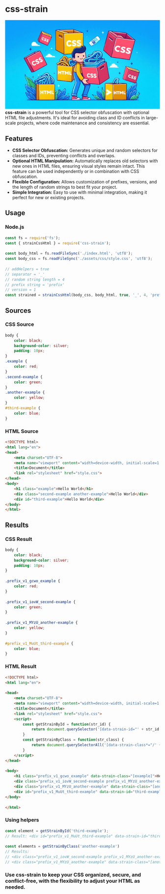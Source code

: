 # css-strain

![Banner](banner.png)
**css-strain** is a powerful tool for CSS selector obfuscation with optional HTML file adjustments. It's ideal for avoiding class and ID conflicts in large-scale projects, where code maintenance and consistency are essential.

## Features

- **CSS Selector Obfuscation:** Generates unique and random selectors for classes and IDs, preventing conflicts and overlaps.
- **Optional HTML Manipulation:** Automatically replaces old selectors with new ones in HTML files, ensuring visual styles remain intact. This feature can be used independently or in combination with CSS obfuscation.
- **Flexible Configuration:** Allows customization of prefixes, versions, and the length of random strings to best fit your project.
- **Simple Integration:** Easy to use with minimal integration, making it perfect for new or existing projects.

## Usage

### Node.js

```js
const fs = require('fs');
const { strainCssHtml } = require('css-strain');

const body_html = fs.readFileSync('./index.html', 'utf8');
const body_css = fs.readFileSync('./assets/css/style.css', 'utf8');

// addHelpers = true
// separator = '_'
// random string length = 4
// prefix string = 'prefix'
// version = 1
const strained = strainCssHtml(body_css, body_html, true, '_', 4, 'prefix', 1);
```

## Sources

### CSS Source

```css
body {
    color: black;
    background-color: silver;
    padding: 10px;
}
.example {
    color: red;
}
.second-example {
    color: green;
}
.another-example {
    color: yellow;
}
#third-example {
    color: blue;
}
```

### HTML Source

```html
<!DOCTYPE html>
<html lang="en">
<head>
    <meta charset="UTF-8">
    <meta name="viewport" content="width=device-width, initial-scale=1.0">
    <title>Document</title>
    <link rel="stylesheet" href="style.css">
</head>
<body>
    <h1 class="example">Hello World</h1>
    <div class="second-example another-example">Hello World</div>
    <div id="third-example">Hello World</div>
</body>
</html>
```

## Results

### CSS Result

```css
body {
    color: black;
    background-color: silver;
    padding: 10px;
}

.prefix_v1_gcwo_example {
    color: red;
}

.prefix_v1_iovW_second-example {
    color: green;
}

.prefix_v1_MYzU_another-example {
    color: yellow;
}

#prefix_v1_MuUt_third-example {
    color: blue;
}
```

### HTML Result

```html
<!DOCTYPE html>
<html lang="en">

<head>
    <meta charset="UTF-8">
    <meta name="viewport" content="width=device-width, initial-scale=1.0">
    <title>Document</title>
    <link rel="stylesheet" href="style.css">
    <script>
        const getStrainById = function(str_id) {
            return document.querySelector('[data-strain-id="' + str_id + '"]');
        }
        const getStrainByClass = function(str_class) {
            return document.querySelectorAll('[data-strain-class*="/' + str_class + '/"]');
        }
    </script>
</head>

<body>
    <h1 class="prefix_v1_gcwo_example" data-strain-class="[example]">Hello World</h1>
    <div class="prefix_v1_iovW_second-example prefix_v1_MYzU_another-example" data-strain-class="[second-example][another-example]">Hello World One</div>
    <div class="prefix_v1_MYzU_another-example" data-strain-class="[another-example]">Hello World Two</div>
    <div id="prefix_v1_MuUt_third-example" data-strain-id="third-example">Hello World</div>
</body>

</html>
```

### Using helpers

```js
const element = getStrainById('third-example');
// Result: <div id="prefix_v1_MuUt_third-example" data-strain-id="third-example">Hello World</div>

const elements = getStrainByClass('another-example')
// Results:
// <div class="prefix_v1_iovW_second-example prefix_v1_MYzU_another-example" data-strain-class="[second-example][another-example]">Hello World One</div>
// <div class="prefix_v1_MYzU_another-example" data-strain-class="[another-example]">Hello World Two</div>
```

### Use css-strain to keep your CSS organized, secure, and conflict-free, with the flexibility to adjust your HTML as needed.
